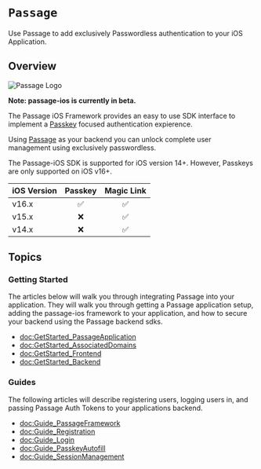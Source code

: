 # ``Passage``

Use Passage to add exclusively Passwordless authentication to your iOS Application.

## Overview

![Passage Logo](Passage)

**Note: passage-ios is currently in beta.**

The Passage iOS Framework provides an easy to use SDK interface to implement a [Passkey](https://developer.apple.com/passkeys/) focused authentication expierence.

Using [Passage](https://passage.id/) as your backend you can unlock complete user management using exclusively passwordless. 

The Passage-iOS SDK is supported for iOS version 14+. However, Passkeys are only supported on iOS v16+.

| iOS Version     | Passkey      | Magic Link     |
|-------------    |      :----:      |        :----:         |
| v16.x           |       ✅           |           ✅        |
| v15.x         |        ❌           |           ✅           |
| v14.x           |        ❌           |           ✅        |

## Topics

<!--### Quickstart-->
<!---->
<!--Don't wanna read all the articles and start using Pasage? -->
<!---->

<!---->
<!--### Passkeys and Passage Overview-->
<!---->
<!--Passkeys are Apple's future passwordless solution, the following articles will help give you an overview of the technology and how Passage makes it easy to get started with Passkeys-->
<!---->
<!--- <doc:Overview_Passkeys>-->
<!--- <doc:Overview_Passage>-->

### Getting Started

The articles below will walk you through integrating Passage into your application. They will walk you through getting a Passage application setup, adding the passage-ios framework to your application, and how to secure your backend using the Passage backend sdks. 

- <doc:GetStarted_PassageApplication>
- <doc:GetStarted_AssociatedDomains>
- <doc:GetStarted_Frontend>
- <doc:GetStarted_Backend>

### Guides

The following articles will describe registering users, logging users in, and passing Passage Auth Tokens to your applications backend.

- <doc:Guide_PassageFramework>
- <doc:Guide_Registration>
- <doc:Guide_Login>
- <doc:Guide_PasskeyAutofill>
- <doc:Guide_SessionManagement>

